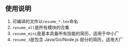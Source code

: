 ## 使用说明

1. 可编译的文件以`resume_*.tex`命名
2. `resume_all`是所有模块的合集
3. `resume_mini`是基本具备所有技能的简历，适用于中小厂
4. `resume_3`是包含 Java/Go/Node.js 部分的简历，适用大厂
